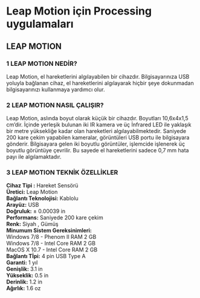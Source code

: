 # Leap Motion için Processing uygulamaları

## LEAP MOTION
### 1 LEAP MOTION NEDİR?
Leap Motion, el hareketlerini algılayabilen bir cihazdır. Bilgisayarınıza USB yoluyla bağlanan
cihaz, el hareketlerini algılayarak hiçbir şeye dokunmadan bilgisayarınızı kullanmaya
yardımcı olur.
### 2 LEAP MOTION NASIL ÇALIŞIR?
Leap Motion, aslında boyut olarak küçük bir cihazdır. Boyutları 10,6x4x1,5 cm’dir. İçinde
yerleşik bulunan iki IR kamera ve üç İnfrared LED ile yaklaşık bir metre yüksekliğe kadar
olan hareketleri algılayabilmektedir. Saniyede 200 kare çekim yapabilen kameralar,
görüntüleri USB portu ile bilgisayara gönderir. Bilgisayara gelen iki boyutlu görüntüler,
işlemcide işlenerek üç boyutlu görüntüye çevrilir. Bu sayede el hareketlerini sadece 0,7 mm
hata payı ile algılamaktadır.
### 3 LEAP MOTION TEKNİK ÖZELLİKLER
**Cihaz Tipi :** Hareket Sensörü <br/>
**Üretici:** Leap Motion <br/>
**Bağlantı Teknolojisi:** Kablolu <br/>
**Arayüz:** USB <br/>
**Doğruluk:** ± 0.00039 in <br/>
**Performans:** Saniyede 200 kare çekim <br/>
**Renk:** Siyah , Gümüş <br/>
**Minumum Sistem Gereksinimleri:** <br/>
Windows 7/8 - Phenom II RAM 2 GB <br/>
Windows 7/8 - Intel Core RAM 2 GB <br/>
MacOS X 10.7 - Intel Core RAM 2 GB <br/>
**Bağlantı Tİpi:** 4 pin USB Type A <br/>
**Garanti:** 1 yıl <br/>
**Genişlik:** 3.1 in <br/>
**Yükseklik:** 0.5 in <br/>
**Derinlik:** 1.2 in <br/>
**Ağırlık:** 1.6 oz <br/>
